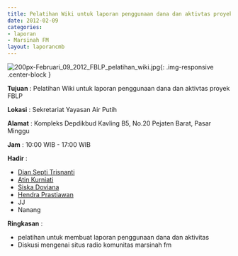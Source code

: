```yaml
---
title: Pelatihan Wiki untuk laporan penggunaan dana dan aktivtas proyek FBLP
date: 2012-02-09
categories:
- laporan
- Marsinah FM
layout: laporancmb
---
```



![200px-Februari_09_2012_FBLP_pelatihan_wiki.jpg](/uploads/200px-Februari_09_2012_FBLP_pelatihan_wiki.jpg){: .img-responsive .center-block }


**Tujuan** : Pelatihan Wiki untuk laporan penggunaan dana dan aktivtas proyek FBLP	

**Lokasi** : Sekretariat Yayasan Air Putih

**Alamat** : Kompleks Depdikbud Kavling B5, No.20 Pejaten Barat, Pasar Minggu

**Jam** : 10:00 WIB - 17:00 WIB

**Hadir** : 
* [Dian Septi Trisnanti](http://wiki.ciptamedia.org/wiki/Dian_Septi_Trisnanti)
* [Atin Kurniati](http://wiki.ciptamedia.org/wiki/Atin_Kurniati)
* [Siska Doviana](http://wiki.ciptamedia.org/wiki/Siska_Doviana)
* [Hendra Prastiawan](http://wiki.ciptamedia.org/wiki/Hendra_Prastiawan)
* JJ
* Nanang

**Ringkasan** : 
* pelatihan untuk membuat laporan penggunaan dana dan aktivitas
* Diskusi mengenai situs radio komunitas marsinah fm
